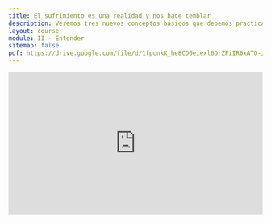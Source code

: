 ```yaml
---
title: El sufrimiento es una realidad y nos hace temblar
description: Veremos tres nuevos conceptos básicos que debemos practicar si queremos liberarnos del sufrimiento interno generado por nuestras emociones.
layout: course
module: II - Entender
sitemap: false
pdf: https://drive.google.com/file/d/1fpcnkK_he8CD0eiexl6DrZFiIR6xATO-/view?usp=share_link
---
```


<div style="width:100%;height:0px;position:relative;padding-bottom:56.250%;"><iframe src="https://streamable.com/e/rc2yot" frameborder="0" width="100%" height="100%" allowfullscreen style="width:100%;height:100%;position:absolute;left:0px;top:0px;overflow:hidden;"></iframe></div>